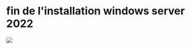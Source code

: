 #  fin de l'installation windows server 2022 
<img src=images/images/IMG-20230606-WA0012.jpg width='' height='' > </img>
